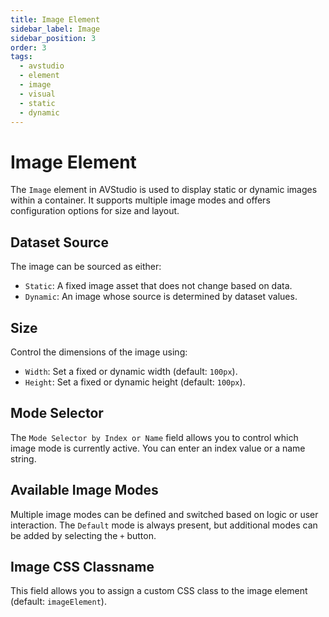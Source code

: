 ```yaml
---
title: Image Element
sidebar_label: Image
sidebar_position: 3
order: 3
tags:
  - avstudio
  - element
  - image
  - visual
  - static
  - dynamic
---
```


# Image Element

The `Image` element in AVStudio is used to display static or dynamic images within a container. It supports multiple image modes and offers configuration options for size and layout.

## Dataset Source

The image can be sourced as either:

- `Static`: A fixed image asset that does not change based on data.
- `Dynamic`: An image whose source is determined by dataset values.

## Size

Control the dimensions of the image using:

- `Width`: Set a fixed or dynamic width (default: `100px`).
- `Height`: Set a fixed or dynamic height (default: `100px`).

## Mode Selector

The `Mode Selector by Index or Name` field allows you to control which image mode is currently active. You can enter an index value or a name string.

## Available Image Modes

Multiple image modes can be defined and switched based on logic or user interaction. The `Default` mode is always present, but additional modes can be added by selecting the `+` button.

## Image CSS Classname

This field allows you to assign a custom CSS class to the image element (default: `imageElement`).
